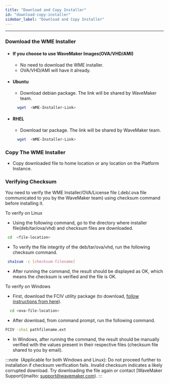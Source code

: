 ```yaml
---
title: "Download and Copy Installer"
id: "download-copy-installer"
sidebar_label: "Download and Copy Installer"
---
```

---

### Download the WME Installer

- #### If you choose to use WaveMaker Images(OVA/VHD/AMI)

  - No need to download the WME installer.
  - OVA/VHD/AMI will have it already.

- #### Ubuntu

  - Download debian package. The link will be shared by WaveMaker team.

  ```bash
    wget  <WME-Installer-Link>
  ```
  
- #### RHEL

  - Download tar package. The link will be shared by WaveMaker team.

  ```bash
    wget  <WME-Installer-Link>
  ```

### Copy The WME Installer

- Copy downloaded file to home location or any location on the Platform Instance.

### Verifying Checksum

You need to verify the WME Installer/OVA/License file (.deb/.ova file communicated to you by the WaveMaker team) using checksum command before installing it.

To verify on Linux

- Using the following command, go to the directory where installer file(deb/tar/ova/vhd) and checksum files are downloaded.

 ``` bash
  cd  <file-location>
 ```

- To verify the file integrity of the deb/tar/ova/vhd, run the following checksum command.

 ```bash
  sha1sum -c [checksum-filename]
 ```

- After running the command, the result should be displayed as OK, which means the checksum is verified and the file is OK.

To verify on Windows

- First, download the FCIV utility package (to download, [follow instructions from here](https://support.microsoft.com/en-us/kb/841290#bookmark-4)).

```bash
  cd <ova-file-location>
```

- After download, from command prompt, run the following command.

 ```bash
 FCIV -sha1 pathfilename.ext
 ```

- In Windows, after running the command, the result should be manually verified with the values present in their respective files (checksum file shared to you by email).

:::note
 (Applicable for both Windows and Linux): Do not proceed further to installation if checksum verification fails. Invalid checksum indicates a likely corrupted download. Try downloading the file again or contact [WaveMaker Support](mailto: support@wavemaker.com).
:::
